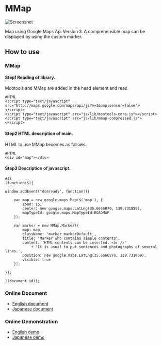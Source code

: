
MMap
====================================

![Screenshot](http://holyshared.github.com/MMap/logo.png)

Map using Google Maps Api Version 3. A comprehensible map can be displayed by using the custom marker.

How to use
------------------------------------

### MMap

#### Step1 Reading of library.

Mootools and MMap are added in the head element and read. 

	#HTML
	<script type="text/javascript" src="http://maps.google.com/maps/api/js?v=3&amp;sensor=false"></script>
	<script type="text/javascript" src="js/lib/mootools-core.js"></script>
	<script type="text/javascript" src="js/lib/mmap-compressed.js"></script>

#### Step2 HTML description of main.

HTML to use MMap becomes as follows.

	#HTML
	<div id="map"></div>

#### Step3 Description of javascript.

	#JS
	(function($){
	
	window.addEvent("domready", function(){

		var map = new google.maps.Map($('map'), {
			zoom: 15,
			center: new google.maps.LatLng(35.6666870, 139.731859),
			mapTypeId: google.maps.MapTypeId.ROADMAP
		});

		var marker = new MMap.Marker({
			map: map,
			className: 'marker markerDefault',
			title: 'Marker who contains simple contents',
			content: 'HTML contents can be inserted. <br />'
				+ 'It is usual to put sentences and photographs of several lines.',
			position: new google.maps.LatLng(35.6666870, 139.731859),
			visible: true
		});

	});
	
	}(document.id));

### Online Document

* [English document](http://holyshared.github.com/MMap/Docs/html/en/mmap.overlayview.html)
* [Japanese document](http://holyshared.github.com/MMap/Docs/html/ja/mmap.overlayview.html)

### Online Demonstration

* [English demo](http://holyshared.github.com/MMap/Demos/index.html)
* [Japanese demo](http://holyshared.github.com/MMap/Demos/ja/index.html)